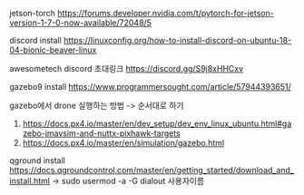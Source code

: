 jetson-torch
https://forums.developer.nvidia.com/t/pytorch-for-jetson-version-1-7-0-now-available/72048/5

discord install
https://linuxconfig.org/how-to-install-discord-on-ubuntu-18-04-bionic-beaver-linux

awesometech discord 초대링크
https://discord.gg/S9j8xHHCxv

gazebo9 install
https://www.programmersought.com/article/57944393651/

gazebo에서 drone 실행하는 방법 -> 순서대로 하기
1. https://docs.px4.io/master/en/dev_setup/dev_env_linux_ubuntu.html#gazebo-jmavsim-and-nuttx-pixhawk-targets
2. https://docs.px4.io/master/en/simulation/gazebo.html

qground install
https://docs.qgroundcontrol.com/master/en/getting_started/download_and_install.html
-> sudo usermod -a -G dialout 사용자이름
